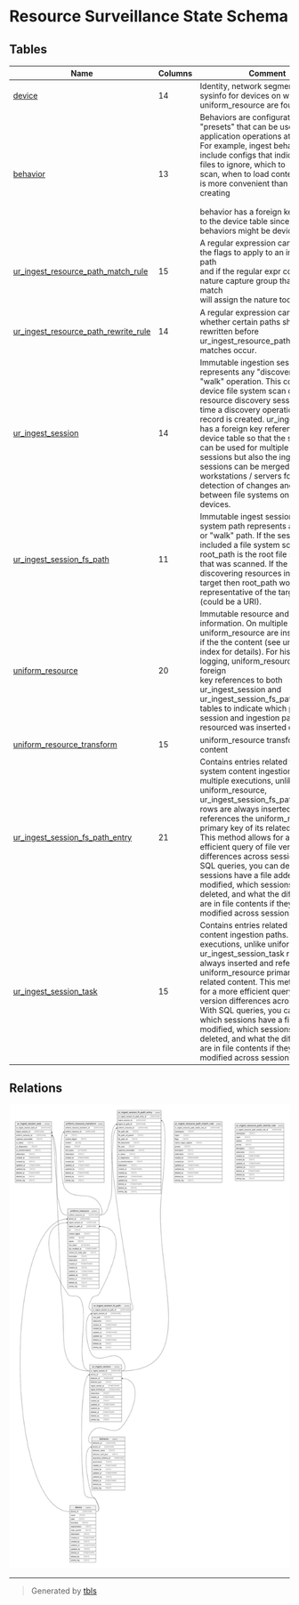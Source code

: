 # Resource Surveillance State Schema

## Tables

| Name                                                                            | Columns | Comment                                                                                                                                                                                                                                                                                                                                                                                                                                                                                                                                                     | Type  |
| ------------------------------------------------------------------------------- | ------- | ----------------------------------------------------------------------------------------------------------------------------------------------------------------------------------------------------------------------------------------------------------------------------------------------------------------------------------------------------------------------------------------------------------------------------------------------------------------------------------------------------------------------------------------------------------- | ----- |
| [device](device.md)                                                             | 14      | Identity, network segmentation, and sysinfo for devices on which uniform_resource are found                                                                                                                                                                                                                                                                                                                                                                                                                                                                 | table |
| [behavior](behavior.md)                                                         | 13      | Behaviors are configuration "presets" that can be used to drive<br>application operations at runtime. For example, ingest behaviors<br>include configs that indicate which files to ignore, which to<br>scan, when to load content, etc. This is more convenient than<br>creating<br><br>behavior has a foreign key reference to the device table since<br>behaviors might be device-specific.                                                                                                                                                              | table |
| [ur_ingest_resource_path_match_rule](ur_ingest_resource_path_match_rule.md)     | 15      | A regular expression can determine the flags to apply to an ingestion path<br>and if the regular expr contains a nature capture group that pattern match<br>will assign the nature too.                                                                                                                                                                                                                                                                                                                                                                     | table |
| [ur_ingest_resource_path_rewrite_rule](ur_ingest_resource_path_rewrite_rule.md) | 14      | A regular expression can determine whether certain paths should be<br>rewritten before ur_ingest_resource_path_match_rule matches occur.                                                                                                                                                                                                                                                                                                                                                                                                                    | table |
| [ur_ingest_session](ur_ingest_session.md)                                       | 14      | Immutable ingestion sessions represents any "discovery" or "walk" operation.  This could be a device file system scan or any other resource discovery  session. Each time a discovery operation starts, a record is created.  ur_ingest_session has a foreign key reference to the device table so that the  same device can be used for multiple ingest sessions but also the ingest  sessions can be merged across workstations / servers for easier detection  of changes and similaries between file systems on different devices.                      | table |
| [ur_ingest_session_fs_path](ur_ingest_session_fs_path.md)                       | 11      | Immutable ingest session file system path represents a discovery or "walk" path. If  the session included a file system scan, then root_path is the  root file system path that was scanned. If the session was discovering  resources in another target then root_path would be  representative of the target path (could be a URI).                                                                                                                                                                                                                       | table |
| [uniform_resource](uniform_resource.md)                                         | 20      | Immutable resource and content information. On multiple executions,<br>uniform_resource are inserted only if the the content (see unique<br>index for details). For historical logging, uniform_resource has foreign<br>key references to both ur_ingest_session and ur_ingest_session_fs_path<br>tables to indicate which particular session and ingestion path the<br>resourced was inserted during.                                                                                                                                                      | table |
| [uniform_resource_transform](uniform_resource_transform.md)                     | 15      | uniform_resource transformed content                                                                                                                                                                                                                                                                                                                                                                                                                                                                                                                        | table |
| [ur_ingest_session_fs_path_entry](ur_ingest_session_fs_path_entry.md)           | 21      | Contains entries related to file system content ingestion paths. On multiple executions,  unlike uniform_resource, ur_ingest_session_fs_path_entry rows are always inserted and  references the uniform_resource primary key of its related content.  This method allows for a more efficient query of file version differences across  sessions. With SQL queries, you can detect which sessions have a file added or modified,  which sessions have a file deleted, and what the differences are in file contents  if they were modified across sessions. | table |
| [ur_ingest_session_task](ur_ingest_session_task.md)                             | 15      | Contains entries related to task content ingestion paths. On multiple executions,  unlike uniform_resource, ur_ingest_session_task rows are always inserted and  references the uniform_resource primary key of its related content.  This method allows for a more efficient query of file version differences across  sessions. With SQL queries, you can detect which sessions have a file added or modified,  which sessions have a file deleted, and what the differences are in file contents  if they were modified across sessions.                 | table |

## Relations

![er](schema.svg)

---

> Generated by [tbls](https://github.com/k1LoW/tbls)
